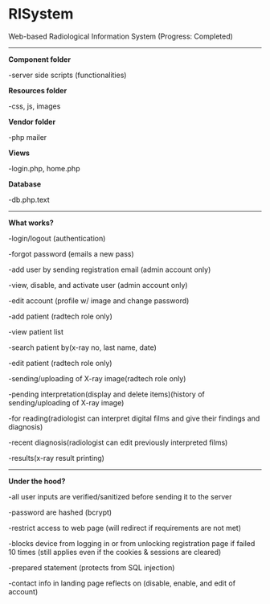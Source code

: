 # RISystem
Web-based Radiological Information System (Progress: Completed)

--------------------------------------------------
**Component folder**

-server side scripts (functionalities)

**Resources folder**

-css, js, images


**Vendor folder**

-php mailer

**Views**

-login.php, home.php

**Database**

-db.php.text

--------------------------------------------------
**What works?**

-login/logout (authentication)

-forgot password (emails a new pass)

-add user by sending registration email (admin account only)

-view, disable, and activate user (admin account only)

-edit account (profile w/ image and change password)

-add patient (radtech role only)

-view patient list

-search patient by(x-ray no, last name, date)

-edit patient (radtech role only)

-sending/uploading of X-ray image(radtech role only)

-pending interpretation(display and delete items)(history of sending/uploading of X-ray image)

-for reading(radiologist can interpret digital films and give their findings and diagnosis)

-recent diagnosis(radiologist can edit previously interpreted films)

-results(x-ray result printing)

--------------------------------------------------
**Under the hood?**

-all user inputs are verified/sanitized before sending it to the server

-password are hashed (bcrypt)

-restrict access to web page (will redirect if requirements are not met)

-blocks device from logging in or from unlocking registration page if failed 10 times (still applies even if the cookies & sessions are cleared)

-prepared statement (protects from SQL injection)

-contact info in landing page reflects on (disable, enable, and edit of account)
